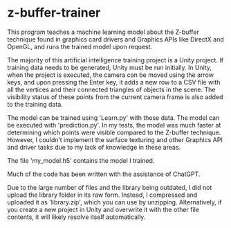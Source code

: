 # z-buffer-trainer
This program teaches a machine learning model about the Z-buffer technique found in graphics card drivers and Graphics APIs like DirectX and OpenGL, and runs the trained model upon request.

The majority of this artificial intelligence training project is a Unity project. If training data needs to be generated, Unity must be run initially. In Unity, when the project is executed, the camera can be moved using the arrow keys, and upon pressing the Enter key, it adds a new row to a CSV file with all the vertices and their connected triangles of objects in the scene. The visibility status of these points from the current camera frame is also added to the training data.

The model can be trained using 'Learn.py' with these data. The model can be executed with 'prediction.py'. In my tests, the model was much faster at determining which points were visible compared to the Z-buffer technique. However, I couldn’t implement the surface texturing and other Graphics API and driver tasks due to my lack of knowledge in these areas.

The file 'my_model.h5' contains the model I trained.

Much of the code has been written with the assistance of ChatGPT.


Due to the large number of files and the library being outdated, I did not upload the library folder in its raw form. Instead, I compressed and uploaded it as 'library.zip', which you can use by unzipping. Alternatively, if you create a new project in Unity and overwrite it with the other file contents, it will likely resolve itself automatically.
